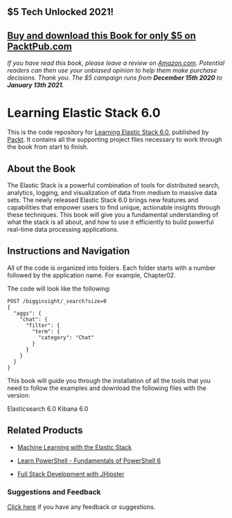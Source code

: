 ## $5 Tech Unlocked 2021!
[Buy and download this Book for only $5 on PacktPub.com](https://www.packtpub.com/product/learning-elastic-stack-6-0/9781787281868)
-----
*If you have read this book, please leave a review on [Amazon.com](https://www.amazon.com/gp/product/1787281868).     Potential readers can then use your unbiased opinion to help them make purchase decisions. Thank you. The $5 campaign         runs from __December 15th 2020__ to __January 13th 2021.__*

# Learning Elastic Stack 6.0
This is the code repository for [Learning Elastic Stack 6.0](https://www.packtpub.com/big-data-and-business-intelligence/learning-elastic-stack-60?utm_source=github&utm_medium=repository&utm_campaign=9781787281868), published by [Packt](https://www.packtpub.com/?utm_source=github). It contains all the supporting project files necessary to work through the book from start to finish.
## About the Book
The Elastic Stack is a powerful combination of tools for distributed search, analytics, logging, and visualization of data from medium to massive data sets. The newly released Elastic Stack 6.0 brings new features and capabilities that empower users to find unique, actionable insights through these techniques. This book will give you a fundamental understanding of what the stack is all about, and how to use it efficiently to build powerful real-time data processing applications.


## Instructions and Navigation
All of the code is organized into folders. Each folder starts with a number followed by the application name. For example, Chapter02.



The code will look like the following:
```
POST /bigginsight/_search?size=0
{
  "aggs": {
    "chat": {
      "filter": {
        "term": {
          "category": "Chat"
        }
      }
    }
  }
}
```

This book will guide you through the installation of all the tools that you need to follow the examples and download the following files with the version:

Elasticsearch 6.0
Kibana 6.0

## Related Products
* [Machine Learning with the Elastic Stack](https://www.packtpub.com/big-data-and-business-intelligence/machine-learning-elastic-stack?utm_source=github&utm_medium=repository&utm_campaign=9781788477543)

* [Learn PowerShell - Fundamentals of PowerShell 6](https://www.packtpub.com/networking-and-servers/learn-powershell-fundamentals-powershell-6?utm_source=github&utm_medium=repository&utm_campaign=9781788838986)

* [Full Stack Development with JHipster](https://www.packtpub.com/application-development/full-stack-development-jhipster?utm_source=github&utm_medium=repository&utm_campaign=9781788476317)

### Suggestions and Feedback
[Click here](https://docs.google.com/forms/d/e/1FAIpQLSe5qwunkGf6PUvzPirPDtuy1Du5Rlzew23UBp2S-P3wB-GcwQ/viewform) if you have any feedback or suggestions.

